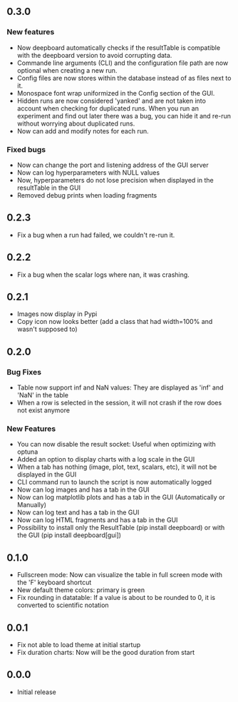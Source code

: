 ## 0.3.0
### New features
- Now deepboard automatically checks if the resultTable is compatible with the deepboard version to avoid corrupting 
data.
- Commande line arguments (CLI) and the configuration file path are now optional when creating a new run.
- Config files are now stores within the database instead of as files next to it.
- Monospace font wrap uniformized in the Config section of the GUI.
- Hidden runs are now considered 'yanked' and are not taken into account when checking for duplicated runs. When you run an experiment and find out later there was a bug, you can hide it and re-run without worrying about duplicated runs.
- Now can add and modify notes for each run.
### Fixed bugs
- Now can change the port and listening address of the GUI server
- Now can log hyperparameters with NULL values
- Now, hyperparameters do not lose precision when displayed in the resultTable in the GUI
- Removed debug prints when loading fragments

## 0.2.3
- Fix a bug when a run had failed, we couldn't re-run it.
## 0.2.2
- Fix a bug when the scalar logs where nan, it was crashing.
## 0.2.1
- Images now display in Pypi
- Copy icon now looks better (add a class that had width=100% and wasn't supposed to)
## 0.2.0
### Bug Fixes
- Table now support inf and NaN values: They are displayed as 'inf' and 'NaN' in the table
- When a row is selected in the session, it will not crash if the row does not exist anymore
### New Features
- You can now disable the result socket: Useful when optimizing with optuna
- Added an option to display charts with a log scale in the GUI
- When a tab has nothing (image, plot, text, scalars, etc), it will not be displayed in the GUI
- CLI command run to launch the script is now automatically logged
- Now can log images and has a tab in the GUI
- Now can log matplotlib plots and has a tab in the GUI (Automatically or Manually)
- Now can log text and has a tab in the GUI
- Now can log HTML fragments and has a tab in the GUI
- Possibility to install only the ResultTable (pip install deepboard) or with the GUI (pip install deepboard[gui])
## 0.1.0
- Fullscreen mode: Now can visualize the table in full screen mode with the 'F' keyboard shortcut
- New default theme colors: primary is green
- Fix rounding in datatable: If a value is about to be rounded to 0, it is converted to scientific notation
## 0.0.1
- Fix not able to load theme at initial startup
- Fix duration charts: Now will be the good duration from start
## 0.0.0
- Initial release